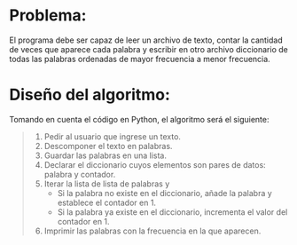 # Problema:
El programa debe ser capaz de leer un archivo de texto, contar la cantidad de veces que aparece cada palabra y escribir en otro archivo diccionario de todas las palabras ordenadas de mayor frecuencia a menor frecuencia.

# Diseño del algoritmo:
Tomando en cuenta el código en Python, el algoritmo será el siguiente:
> 1. Pedir al usuario que ingrese un texto.
> 2. Descomponer el texto en palabras.
> 3. Guardar las palabras en una lista.
> 4. Declarar el diccionario cuyos elementos son pares de datos: palabra y contador.
> 5. Iterar la lista de lista de palabras y
>     - Si la palabra no existe en el diccionario, añade la palabra y establece el contador en 1.
>     - Si la palabra ya existe en el diccionario, incrementa el valor del contador en 1.
> 6. Imprimir las palabras con la frecuencia en la que aparecen.
